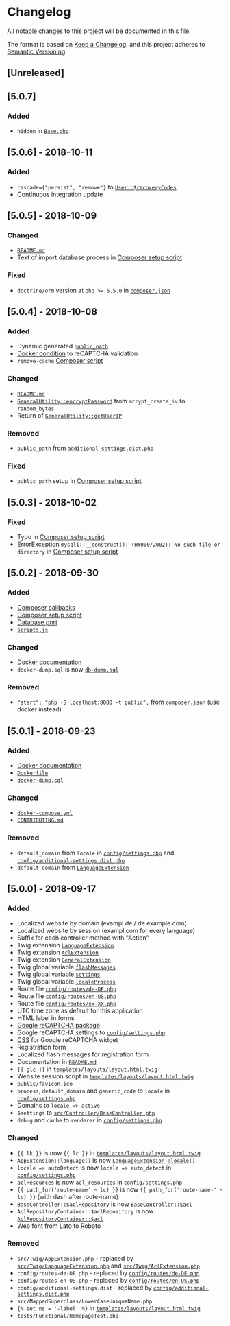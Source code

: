 # Changelog
All notable changes to this project will be documented in this file.

The format is based on [Keep a Changelog](https://keepachangelog.com/en/1.0.0/),
and this project adheres to [Semantic Versioning](https://semver.org/spec/v2.0.0.html).

## [Unreleased]

## [5.0.7]
### Added
- `hidden` in [`Base.php`](https://github.com/InsanityMeetsHH/file-sharing/blob/master/src/MappedSuperclass/Base.php)

## [5.0.6] - 2018-10-11
### Added
- `cascade={"persist", "remove"}` to [`User::$recoveryCodes`](https://github.com/InsanityMeetsHH/Slim-Skeleton/blob/master/src/Entity/User.php#L33)
- Continuous integration update

## [5.0.5] - 2018-10-09
### Changed
- [`README.md`](https://github.com/InsanityMeetsHH/Slim-Skeleton/blob/master/README.md)
- Text of import database process in [Composer setup script](https://github.com/InsanityMeetsHH/Slim-Skeleton/blob/master/src/Composer/Setup.php#L152)

### Fixed
- `doctrine/orm` version at `php >= 5.5.0` in [`composer.json`](https://github.com/InsanityMeetsHH/Slim-Skeleton/blob/master/composer.json#L24)

## [5.0.4] - 2018-10-08
### Added
- Dynamic generated [`public_path`](https://github.com/InsanityMeetsHH/Slim-Skeleton/blob/master/config/settings.php#L7)
- [Docker condition](https://github.com/InsanityMeetsHH/Slim-Skeleton/blob/master/src/Controller/UserController.php#L77) to reCAPTCHA validation
- `remove-cache` [Composer script](https://github.com/InsanityMeetsHH/Slim-Skeleton/blob/master/composer.json#L52)

### Changed
- [`README.md`](https://github.com/InsanityMeetsHH/Slim-Skeleton/blob/master/README.md)
- [`GeneralUtility::encryptPassword`](https://github.com/InsanityMeetsHH/Slim-Skeleton/blob/master/src/Utility/GeneralUtility.php#L15) from `mcrypt_create_iv` to `random_bytes`
- Return of [`GeneralUtility::getUserIP`](https://github.com/InsanityMeetsHH/Slim-Skeleton/blob/master/src/Utility/GeneralUtility.php#L124)

### Removed
- `public_path` from [`additional-settings.dist.php`](https://github.com/InsanityMeetsHH/Slim-Skeleton/blob/master/config/additional-settings.dist.php)

### Fixed
- `public_path` setup in [Composer setup script](https://github.com/InsanityMeetsHH/Slim-Skeleton/blob/master/src/Composer/Setup.php#L203)

## [5.0.3] - 2018-10-02
### Fixed
- Typo in [Composer setup script](https://github.com/InsanityMeetsHH/Slim-Skeleton/blob/master/src/Composer/Setup.php)
- ErrorException `mysqli::__construct(): (HY000/2002): No such file or directory` in [Composer setup script](https://github.com/InsanityMeetsHH/Slim-Skeleton/blob/master/src/Composer/Setup.php)

## [5.0.2] - 2018-09-30
### Added
- [Composer callbacks](https://github.com/InsanityMeetsHH/Slim-Skeleton/blob/master/composer.json#L55)
- [Composer setup script](https://github.com/InsanityMeetsHH/Slim-Skeleton/blob/master/src/Composer/Setup.php)
- [Database port](https://github.com/InsanityMeetsHH/Slim-Skeleton/blob/master/config/settings.php#L57)
- [`scripts.js`](https://github.com/InsanityMeetsHH/Slim-Skeleton/blob/master/public/js/scripts.js)

### Changed
- [Docker documentation](https://github.com/InsanityMeetsHH/Slim-Skeleton#installation-with-docker)
- `docker-dump.sql` is now [`db-dump.sql`](https://github.com/InsanityMeetsHH/Slim-Skeleton/blob/master/sql/db-dump.sql)

### Removed
- `"start": "php -S localhost:8080 -t public",` from [`composer.json`](https://github.com/InsanityMeetsHH/Slim-Skeleton/blob/master/composer.json) (use docker instead)

## [5.0.1] - 2018-09-23
### Added
- [Docker documentation](https://github.com/InsanityMeetsHH/Slim-Skeleton#installation-with-docker)
- [`Dockerfile`](https://github.com/InsanityMeetsHH/Slim-Skeleton/blob/master/Dockerfile)
- [`docker-dump.sql`](https://github.com/InsanityMeetsHH/Slim-Skeleton/blob/master/sql/docker-dump.sql)

### Changed
- [`docker-compose.yml`](https://github.com/InsanityMeetsHH/Slim-Skeleton/blob/master/docker-compose.yml)
- [`CONTRIBUTING.md`](https://github.com/InsanityMeetsHH/Slim-Skeleton/blob/master/CONTRIBUTING.md)

### Removed
- `default_domain` from `locale` in [`config/settings.php`](https://github.com/InsanityMeetsHH/Slim-Skeleton/blob/master/config/settings.php#L32) and [`config/additional-settings.dist.php`](https://github.com/InsanityMeetsHH/Slim-Skeleton/blob/master/config/additional-settings.dist.php#L23)
- `default_domain` from [`LanguageExtension`](https://github.com/InsanityMeetsHH/Slim-Skeleton/blob/master/src/Twig/LanguageExtension.php#L79)

## [5.0.0] - 2018-09-17
### Added
- Localized website by domain (exampl.de / de.example.com)
- Localized website by session (exampl.com for every language)
- Suffix for each controller method with "Action"
- Twig extension [`LanguageExtension`](https://github.com/InsanityMeetsHH/Slim-Skeleton/blob/master/src/Twig/LanguageExtension.php)
- Twig extension [`AclExtension`](https://github.com/InsanityMeetsHH/Slim-Skeleton/blob/master/src/Twig/AclExtension.php)
- Twig extension [`GeneralExtension`](https://github.com/InsanityMeetsHH/Slim-Skeleton/blob/master/src/Twig/GeneralExtension.php)
- Twig global variable [`flashMessages`](https://github.com/InsanityMeetsHH/Slim-Skeleton/blob/master/src/Twig/GeneralExtension.php#L23)
- Twig global variable [`settings`](https://github.com/InsanityMeetsHH/Slim-Skeleton/blob/master/src/Twig/GeneralExtension.php#L22)
- Twig global variable [`localeProcess`](https://github.com/InsanityMeetsHH/Slim-Skeleton/blob/master/src/Twig/GeneralExtension.php#L24)
- Route file [`config/routes/de-DE.php`](https://github.com/InsanityMeetsHH/Slim-Skeleton/blob/master/config/routes/de-DE.php)
- Route file [`config/routes/en-US.php`](https://github.com/InsanityMeetsHH/Slim-Skeleton/blob/master/config/routes/en-US.php)
- Route file [`config/routes/xx-XX.php`](https://github.com/InsanityMeetsHH/Slim-Skeleton/blob/master/config/routes/xx-XX.php)
- UTC time zone as default for this application
- HTML label in forms
- [Google reCAPTCHA package](https://github.com/google/recaptcha)
- Google reCAPTCHA settings to [`config/settings.php`](https://github.com/InsanityMeetsHH/Slim-Skeleton/blob/master/config/settings.php#L19)
- [CSS](https://github.com/InsanityMeetsHH/Slim-Skeleton/blob/master/public/css/styles.css#L64) for Google reCAPTCHA widget
- Registration form
- Localized flash messages for registration form
- Documentation in [`README.md`](https://github.com/InsanityMeetsHH/Slim-Skeleton/blob/master/README.md)
- `{{ glc }}` in [`templates/layouts/layout.html.twig`](https://github.com/InsanityMeetsHH/Slim-Skeleton/blob/master/templates/layouts/layout.html.twig#L4)
- Website session script in [`templates/layouts/layout.html.twig`](https://github.com/InsanityMeetsHH/Slim-Skeleton/blob/master/templates/layouts/layout.html.twig#L33)
- `public/favicon.ico`
- `process`, `default_domain` and `generic_code` to `locale` in [`config/settings.php`](https://github.com/InsanityMeetsHH/Slim-Skeleton/blob/master/config/settings.php#L32)
- Domains to `locale => active`
- `$settings` to [`src/Controller/BaseController.php`](https://github.com/InsanityMeetsHH/Slim-Skeleton/blob/master/src/Controller/BaseController.php#L66)
- `debug` and `cache` to `renderer` in [`config/settings.php`](https://github.com/InsanityMeetsHH/Slim-Skeleton/blob/master/config/settings.php#L12)

### Changed
- `{{ lk }}` is now `{{ lc }}` in [`templates/layouts/layout.html.twig`](https://github.com/InsanityMeetsHH/Slim-Skeleton/blob/master/templates/layouts/layout.html.twig#L2)
- `AppExtension::language()` is now [`LanguageExtension::locale()`](https://github.com/InsanityMeetsHH/Slim-Skeleton/blob/master/src/Twig/LanguageExtension.php#L127)
- `locale => autoDetect` is now `locale => auto_detect` in [`config/settings.php`](https://github.com/InsanityMeetsHH/Slim-Skeleton/blob/master/config/settings.php#L34)
- `aclResources` is now `acl_resources` in [`config/settings.php`](https://github.com/InsanityMeetsHH/Slim-Skeleton/blob/master/config/settings.php#L65)
- `{{ path_for('route-name' ~ lc) }}` is now `{{ path_for('route-name-' ~ lc) }}` (with dash after route-name)
- `BaseController::$aclRepository` is now [`BaseController::$acl`](https://github.com/InsanityMeetsHH/Slim-Skeleton/blob/master/src/Controller/BaseController.php#L17)
- `AclRepositoryContainer::$aclRepository` is now [`AclRepositoryContainer::$acl`](https://github.com/InsanityMeetsHH/Slim-Skeleton/blob/master/src/Container/AclRepositoryContainer.php#L12)
- Web font from Lato to Roboto

### Removed
- `src/Twig/AppExtension.php` - replaced by [`src/Twig/LanguageExtension.php`](https://github.com/InsanityMeetsHH/Slim-Skeleton/blob/master/src/Twig/LanguageExtension.php) and [`src/Twig/AclExtension.php`](https://github.com/InsanityMeetsHH/Slim-Skeleton/blob/master/src/Twig/AclExtension.php)
- `config/routes-de-DE.php` - replaced by [`config/routes/de-DE.php`](https://github.com/InsanityMeetsHH/Slim-Skeleton/blob/master/config/routes/de-DE.php)
- `config/routes-en-US.php` - replaced by [`config/routes/en-US.php`](https://github.com/InsanityMeetsHH/Slim-Skeleton/blob/master/config/routes/en-US.php)
- `config/additional-settings.dist` - replaced by [`config/additional-settings.dist.php`](https://github.com/InsanityMeetsHH/Slim-Skeleton/blob/master/config/additional-settings.dist.php)
- `src/MappedSuperclass/LowerCaseUniqueName.php`
- `{% set ns = '-label' %}` in [`templates/layouts/layout.html.twig`](https://github.com/InsanityMeetsHH/Slim-Skeleton/blob/master/templates/layouts/layout.html.twig)
- `tests/Functional/HomepageTest.php`
